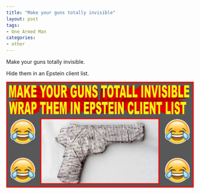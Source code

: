 ```yaml
---
title: "Make your guns totally invisible"
layout: post
tags:
- One Armed Man
categories:
- other
---
```


Make your guns totally invisible.

Hide them in an Epstein client list.

![Hide your guns](/assets/img/2021-12-30-hide-your-guns.webp)
